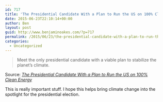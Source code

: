 ```yaml
---
id: 717
title: 'The Presidential Candidate With a Plan to Run the US on 100% Clean Energy'
date: 2015-06-23T22:10:14+00:00
author: Ben
layout: post
guid: http://www.benjaminoakes.com/?p=717
permalink: /2015/06/23/the-presidential-candidate-with-a-plan-to-run-the-us-on-100-clean-energy/
categories:
  - Uncategorized
---
```

> Meet the only presidential candidate with a viable plan to stabilize the planet&#8217;s climate.

Source: _[The Presidential Candidate With a Plan to Run the US on 100% Clean Energy](http://motherboard.vice.com/read/martin-omalley-clean-energy-candidate)_

This is really important stuff. I hope this helps bring climate change into the spotlight for the presidential election.

&nbsp;